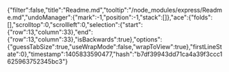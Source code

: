 {"filter":false,"title":"Readme.md","tooltip":"/node_modules/express/Readme.md","undoManager":{"mark":-1,"position":-1,"stack":[]},"ace":{"folds":[],"scrolltop":0,"scrollleft":0,"selection":{"start":{"row":13,"column":33},"end":{"row":13,"column":33},"isBackwards":true},"options":{"guessTabSize":true,"useWrapMode":false,"wrapToView":true},"firstLineState":0},"timestamp":1405833590477,"hash":"b7df39943dd71ca4a39f3ccc1625963752345bc3"}